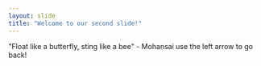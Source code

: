 ```yaml
---
layout: slide
title: "Welcome to our second slide!"
---
```

"Float like a butterfly, sting like a bee" - Mohansai
use the left arrow to go back!
